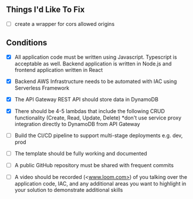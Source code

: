 ## Things I'd Like To Fix

- [ ] create a wrapper for cors allowed origins

## Conditions

- [x] All application code must be written using Javascript. Typescript is acceptable as well. Backend application is written in Node.js and frontend application written in React

- [x] Backend AWS Infrastructure needs to be automated with IAC using Serverless Framework

- [x] The API Gateway REST API should store data in DynamoDB

- [x] There should be 4-5 lambdas that include the following CRUD functionality (Create, Read, Update, Delete) \*don't use service proxy integration directly to DynamoDB from API Gateway

- [ ] Build the CI/CD pipeline to support multi-stage deployments e.g. dev, prod

- [ ] The template should be fully working and documented

- [ ] A public GitHub repository must be shared with frequent commits

- [ ] A video should be recorded (<www.loom.com>) of you talking over the application code, IAC, and any additional areas you want to highlight in your solution to demonstrate additional skills

